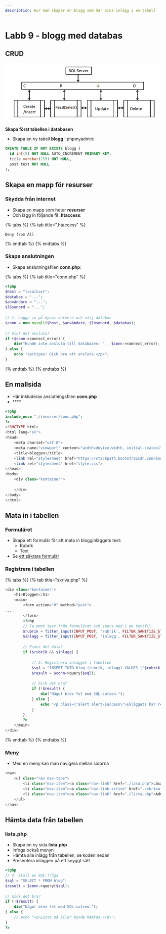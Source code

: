 ```yaml
---
description: Hur man skapar en blogg som har sina inlägg i en tabell
---
```


# Labb 9 - blogg med databas

## CRUD

![](../.gitbook/assets/image%20%2875%29.png)



**Skapa först tabellen i databasen**

* Skapa en ny tabell **blogg** i phpmyadmin:

```sql
CREATE TABLE IF NOT EXISTS blogg (
  id int(8) NOT NULL AUTO_INCREMENT PRIMARY KEY,
  title varchar(255) NOT NULL,
  post text NOT NULL
);
```

## **Skapa en mapp för resurser**

### Skydda från internet

* Skapa en mapp som heter **resurser**
* Och lägg in följande fil **.htaccess**:

{% tabs %}
{% tab title=".htaccess" %}
```text
Deny from All
```
{% endtab %}
{% endtabs %}

### Skapa anslutningen

* Skapa anslutningsfilen **conn.php**:

{% tabs %}
{% tab title="conn.php" %}
```php
<?php
$host = "localhost";
$databas = "...";
$användare = "...";
$lösenord = "...";

// 1. Logga in på mysql-servern och välj databas
$conn = new mysqli($host, $användare, $lösenord, $databas);

// Gick det ansluta?
if ($conn->connect_error) {
    die("Kunde inte ansluta till databasen: " . $conn->connect_error);
} else {
    echo "<p>Yipee! Gick bra att ansluta.</p>";
}
```
{% endtab %}
{% endtabs %}

## En mallsida

* Här inkluderas anslutningsfilen **conn.php**
* \*\*\*\*

```php
<?php
include_once "./resurser/conn.php";
?>
<!DOCTYPE html>
<html lang="sv">
<head>
    <meta charset="utf-8">
    <meta name="viewport" content="width=device-width, initial-scale=1">
    <title>bloggen</title>
    <link rel="stylesheet" href="https://stackpath.bootstrapcdn.com/bootstrap/4.3.1/css/bootstrap.min.css" integrity="sha384-ggOyR0iXCbMQv3Xipma34MD+dH/1fQ784/j6cY/iJTQUOhcWr7x9JvoRxT2MZw1T" crossorigin="anonymous">
    <link rel="stylesheet" href="style.css">
</head>
<body>
    <div class="kontainer">
    
    </div>
</body>
</html>
```

## Mata in i tabellen

### Formuläret

* Skapa ett formulär för att mata in blogginläggets text:
  * Rubrik
  * Text
* Se [ett säkrare formulär](https://app.gitbook.com/@karye/s/webbserverpgm-1/~/drafts/-MNOHmuBB97EXQCkbQ9P/kapitel-3/skicka-data-fran-formulaer#en-saekrare-loesning)

### Registrera i tabellen

{% tabs %}
{% tab title="skriva.php" %}
```php
<div class="kontainer">
    <h1>Bloggen</h1>
    <main>
        <form action="#" method="post">
...
        </form>
        <?php
        // Ta emot text från formuläret och spara ned i en textfil.
        $rubrik = filter_input(INPUT_POST, 'rubrik', FILTER_SANITIZE_STRING);
        $inlagg = filter_input(INPUT_POST, 'inlagg', FILTER_SANITIZE_STRING);

        // Finns det data?
        if ($rubrik && $inlagg) {

            // 2. Registrera inlägget i tabellen
            $sql = "INSERT INTO blog (rubrik, inlagg) VALUES ('$rubrik', '$inlagg')";
            $result = $conn->query($sql);

            // Gick det bra?
            if (!$result) {
                die("Något blev fel med SQL-satsen.");
            } else {
                echo "<p class=\"alert alert-success\">Inläggets har registrerats.</p>";
            }
        }
        ?>
    </main>
</div>
```
{% endtab %}
{% endtabs %}

### Meny

* Med en meny kan man navigera mellan sidorna

```php
<nav>
    <ul class="nav nav-tabs">
        <li class="nav-item"><a class="nav-link" href="./lasa.php">Läsa</a></li>
        <li class="nav-item"><a class="nav-link active" href="./skriva.php">Skriva</a></li>
        <li class="nav-item"><a class="nav-link" href="./lista.php">Admin</a></li>
    </ul>
</nav>
```

## Hämta data från tabellen

### lista.php

* Skapa en ny sida **lista.php**
* Infoga också menyn
* Hämta alla inlägg från tabellen, se koden nedan
* Presentera inläggen på ett snyggt sätt

```php
<?php
// 2. Ställ en SQL-fråga
$sql = "SELECT * FROM blog";
$result = $conn->query($sql);

// Gick det bra?
if (!$result) {
    die("Något blev fel med SQL-satsen.");
} else {
    // echo "<p>Lista på bilar kunde hämtas.</p>";
}
?>
```

